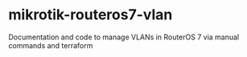 # mikrotik-routeros7-vlan
Documentation and code to manage VLANs in RouterOS 7 via manual commands and terraform
